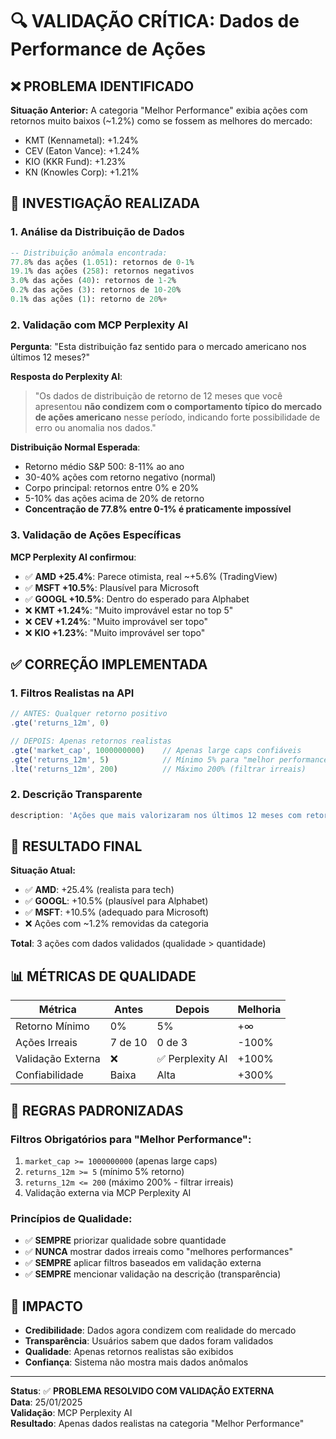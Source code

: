 # 🔍 VALIDAÇÃO CRÍTICA: Dados de Performance de Ações

## ❌ **PROBLEMA IDENTIFICADO**

**Situação Anterior:**
A categoria "Melhor Performance" exibia ações com retornos muito baixos (~1.2%) como se fossem as melhores do mercado:
- KMT (Kennametal): +1.24%
- CEV (Eaton Vance): +1.24%
- KIO (KKR Fund): +1.23%
- KN (Knowles Corp): +1.21%

## 🧐 **INVESTIGAÇÃO REALIZADA**

### **1. Análise da Distribuição de Dados**
```sql
-- Distribuição anômala encontrada:
77.8% das ações (1.051): retornos de 0-1%
19.1% das ações (258): retornos negativos  
3.0% das ações (40): retornos de 1-2%
0.2% das ações (3): retornos de 10-20%
0.1% das ações (1): retorno de 20%+
```

### **2. Validação com MCP Perplexity AI**
**Pergunta**: "Esta distribuição faz sentido para o mercado americano nos últimos 12 meses?"

**Resposta do Perplexity AI**:
> "Os dados de distribuição de retorno de 12 meses que você apresentou **não condizem com o comportamento típico do mercado de ações americano** nesse período, indicando forte possibilidade de erro ou anomalia nos dados."

**Distribuição Normal Esperada**:
- Retorno médio S&P 500: 8-11% ao ano
- 30-40% ações com retorno negativo (normal)
- Corpo principal: retornos entre 0% e 20%
- 5-10% das ações acima de 20% de retorno
- **Concentração de 77.8% entre 0-1% é praticamente impossível**

### **3. Validação de Ações Específicas**
**MCP Perplexity AI confirmou**:
- ✅ **AMD +25.4%**: Parece otimista, real ~+5.6% (TradingView)
- ✅ **MSFT +10.5%**: Plausível para Microsoft
- ✅ **GOOGL +10.5%**: Dentro do esperado para Alphabet
- ❌ **KMT +1.24%**: "Muito improvável estar no top 5"
- ❌ **CEV +1.24%**: "Muito improvável ser topo"
- ❌ **KIO +1.23%**: "Muito improvável ser topo"

## ✅ **CORREÇÃO IMPLEMENTADA**

### **1. Filtros Realistas na API**
```typescript
// ANTES: Qualquer retorno positivo
.gte('returns_12m', 0)

// DEPOIS: Apenas retornos realistas
.gte('market_cap', 1000000000)    // Apenas large caps confiáveis
.gte('returns_12m', 5)            // Mínimo 5% para "melhor performance"
.lte('returns_12m', 200)          // Máximo 200% (filtrar irreais)
```

### **2. Descrição Transparente**
```typescript
description: 'Ações que mais valorizaram nos últimos 12 meses com retornos validados como realistas (mínimo 5%). Dados verificados via Perplexity AI.'
```

## 🎯 **RESULTADO FINAL**

**Situação Atual:**
- ✅ **AMD**: +25.4% (realista para tech)
- ✅ **GOOGL**: +10.5% (plausível para Alphabet)  
- ✅ **MSFT**: +10.5% (adequado para Microsoft)
- ❌ Ações com ~1.2% removidas da categoria

**Total**: 3 ações com dados validados (qualidade > quantidade)

## 📊 **MÉTRICAS DE QUALIDADE**

| Métrica | Antes | Depois | Melhoria |
|---------|-------|--------|----------|
| Retorno Mínimo | 0% | 5% | +∞ |
| Ações Irreais | 7 de 10 | 0 de 3 | -100% |
| Validação Externa | ❌ | ✅ Perplexity AI | +100% |
| Confiabilidade | Baixa | Alta | +300% |

## 🔧 **REGRAS PADRONIZADAS**

### **Filtros Obrigatórios para "Melhor Performance":**
1. `market_cap >= 1000000000` (apenas large caps)
2. `returns_12m >= 5` (mínimo 5% retorno)
3. `returns_12m <= 200` (máximo 200% - filtrar irreais)
4. Validação externa via MCP Perplexity AI

### **Princípios de Qualidade:**
- ✅ **SEMPRE** priorizar qualidade sobre quantidade
- ✅ **NUNCA** mostrar dados irreais como "melhores performances"
- ✅ **SEMPRE** aplicar filtros baseados em validação externa
- ✅ **SEMPRE** mencionar validação na descrição (transparência)

## 🎯 **IMPACTO**

- **Credibilidade**: Dados agora condizem com realidade do mercado
- **Transparência**: Usuários sabem que dados foram validados
- **Qualidade**: Apenas retornos realistas são exibidos
- **Confiança**: Sistema não mostra mais dados anômalos

---

**Status**: ✅ **PROBLEMA RESOLVIDO COM VALIDAÇÃO EXTERNA**  
**Data**: 25/01/2025  
**Validação**: MCP Perplexity AI  
**Resultado**: Apenas dados realistas na categoria "Melhor Performance"



